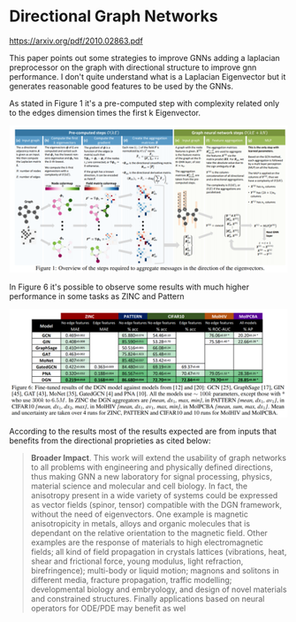# Directional Graph Networks

https://arxiv.org/pdf/2010.02863.pdf

This paper points out some strategies to improve GNNs adding a laplacian preprocessor on the graph with directional structure to improve gnn performance. I don't quite understand what is a Laplacian Eigenvector but it generates reasonable good features to be used by the GNNs.

As stated in Figure 1 it's a pre-computed step with complexity related only to the edges dimension times the first k Eigenvector.

![](../assets/2021-08-04-17-59-22.png)

In Figure 6 it's possible to observe some results with much higher performance in some tasks as ZINC and Pattern

![](../assets/2021-08-04-18-03-04.png)

According to the results most of the results expected are from inputs that benefits from the directional proprieties as cited below:

> **Broader Impact**. This work will extend the usability of graph networks to all problems with engineering and physically
defined directions, thus making GNN a new laboratory for signal processing, physics, material science and molecular
and cell biology. In fact, the anisotropy present in a wide variety of systems could be expressed as vector fields
(spinor, tensor) compatible with the DGN framework, without the need of eigenvectors. One example is magnetic
anisotropicity in metals, alloys and organic molecules that is dependant on the relative orientation to the magnetic field.
Other examples are the response of materials to high electromagnetic fields; all kind of field propagation in crystals
lattices (vibrations, heat, shear and frictional force, young modulus, light refraction, birefringence); multi-body or liquid
motion; magnons and solitons in different media, fracture propagation, traffic modelling; developmental biology and
embryology, and design of novel materials and constrained structures. Finally applications based on neural operators
for ODE/PDE may benefit as wel